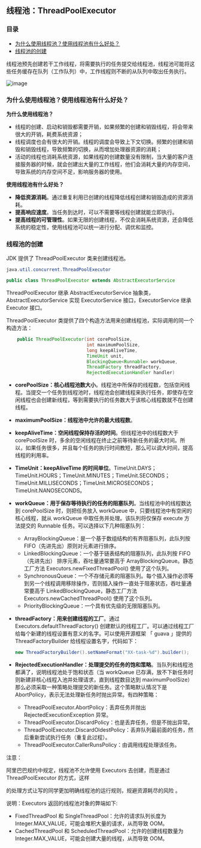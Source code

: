 ## 线程池：ThreadPoolExecutor

### 目录

- [为什么使用线程池？使用线程池有什么好处？](#为什么使用线程池使用线程池有什么好处)
- [线程池的创建](#线程池的创建)



线程池预先创建若干工作线程，将需要执行的任务提交给线程池，线程池可能将这些任务缓存在队列（工作队列）中，工作线程则不断的从队列中取出任务执行。

![image](https://user-images.githubusercontent.com/19634532/60884165-d551d600-a27e-11e9-825c-764f48733cbf.png)



### 为什么使用线程池？使用线程池有什么好处？



**为什么使用线程池？**

- 线程的创建、启动和销毁都需要开销，如果频繁的创建和销毁线程，将会带来很大的开销，耗费系统资源；
- 线程调度也会有很大的开销。线程的调度会导致上下文切换。频繁的创建和销毁和销毁线程，导致频繁的切换，从而增加处理器资源的消耗；
- 活动的线程也消耗系统资源，如果线程的创建数量没有限制，当大量的客户连接服务器的时候，就会创建出大量的工作线程，他们会消耗大量的内存空间，导致系统的内存空间不足，影响服务器的使用。



**使用线程池有什么好处？**

- **降低资源消耗**。通过重复利用已创建的线程降低线程创建和销毁造成的资源消耗。
- **提高响应速度**。当任务到达时，可以不需要等线程创建就能立即执行。
- **提高线程的可管理性**。如果无限的创建线程，不仅会消耗系统资源，还会降低系统的稳定性，使用线程池可以统一进行分配、调优和监控。



### 线程池的创建

JDK 提供了 ThreadPoolExecutor 类来创建线程池。

```java
java.util.concurrent.ThreadPoolExecutor

public class ThreadPoolExecutor extends AbstractExecutorService
```

ThreadPoolExecutor 继承 AbstractExecutorService 抽象类，AbstractExecutorService 实现 ExecutorService 接口，ExecutorService 继承 Executor 接口。



ThreadPoolExecutor 类提供了四个构造方法用来创建线程池，实际调用的同一个构造方法：

```java
    public ThreadPoolExecutor(int corePoolSize,
                              int maximumPoolSize,
                              long keepAliveTime,
                              TimeUnit unit,
                              BlockingQueue<Runnable> workQueue,
                              ThreadFactory threadFactory,
                              RejectedExecutionHandler handler)
```

- **corePoolSize：核心线程池数大小**。线程池中所保存的线程数，包括空闲线程。当提交一个任务到线程池时，线程池会创建线程来执行任务，即使存在空闲线程也会创建新线程，等到需要执行的任务数大于该核心线程数就不在创建线程。

- **maximumPoolSize：线程池中允许的最大线程数**。

- **keepAliveTime：空闲线程保持存活的时间**。但线程池中的线程数大于 corePoolSize 时，多余的空闲线程在终止之前等待新任务的最大时间。所以，如果任务很多，并且每个任务的执行时间教短，那么可以调大时间，提高线程的利用率。

- **TimeUnit：keepAliveTime 的时间单位**。TimeUnit.DAYS；TimeUnit.HOURS；TimeUnit.MINUTES；TimeUnit.SECONDS；TimeUnit.MILLISECONDS；TimeUnit.MICROSECONDS；TimeUnit.NANOSECONDS。

- **workQueue：用于保存等待执行的任务的阻塞队列**。当线程池中的线程数达到 corePoolSize 时，则把任务放入 workQueue 中，只要线程池中有空闲的核心线程，就从 workQueue 中取任务并处理。该队列将仅保存 execute 方法提交的 Runnable 任务。可以选择以下几种阻塞队列：

  - ArrayBlockingQueue：是一个基于数组结构的有界阻塞队列，此队列按 FIFO（先进先出）原则对元素进行排序。
  - LinkedBlockingQueue：一个基于链表结构的阻塞队列，此队列按 FIFO（先进先出） 排序元素，吞吐量通常要高于 ArrayBlockingQueue。静态工厂方法 Executors.newFixedThreadPool() 使用了这个队列。
  - SynchronousQueue：一个不存储元素的阻塞队列。每个插入操作必须等到另一个线程调用移除操作，否则插入操作一直处于阻塞状态，吞吐量通常要高于 LinkedBlockingQueue，静态工厂方法 Executors.newCachedThreadPool() 使用了这个队列。
  - PriorityBlockingQueue：一个具有优先级的无限阻塞队列。

- **threadFactory：用来创建线程的工厂**。通过 Executors.defaultThreadFactory() 创建默认的线程工厂。可以通过线程工厂给每个新建的线程设置有意义的名字。可以使用开源框架 「 guava 」提供的 ThreadFactoryBuilder 给线程设置名字，代码如下：

  ```java
  new ThreadFactoryBuilder().setNameFormat("XX-task-%d").builder();
  ```

- **RejectedExecutionHandler：处理提交的任务的饱和策略**。当队列和线程池都满了，说明线程池处于饱和状态（当 workQueue 已存满，放不下新任务时则新建非核心线程入池并处理请求，直到线程数目达到 maximumPoolSize）那么必须采取一种策略处理提交的新任务。这个策略默认情况下是 AbortPolicy，表示无法处理新任务时抛出异常。有四种策略：

  - ThreadPoolExecutor.AbortPolicy：丢弃任务并抛出 RejectedExecutionException 异常。
  - ThreadPoolExecutor.DiscardPolicy：也是丢弃任务，但是不抛出异常。
  - ThreadPoolExecutor.DiscardOldestPolicy：丢弃队列最前面的任务，然后重新尝试执行任务（重复此过程）。
  - ThreadPoolExecutor.CallerRunsPolicy：由调用线程处理该任务。



注意：

阿里巴巴规约中规定，线程池不允许使用 Executors 去创建，而是通过 ThreadPoolExecutor 的方式，这样 

的处理方式让写的同学更加明确线程池的运行规则，规避资源耗尽的风险 。

说明：Executors 返回的线程池对象的弊端如下:

- FixedThreadPool 和 SingleThreadPool：允许的请求队列长度为 Integer.MAX_VALUE，可能会堆积大量的请求，从而导致 OOM。
- CachedThreadPool 和 ScheduledThreadPool：允许的创建线程数量为 Integer.MAX_VALUE，可能会创建大量的线程，从而导致 OOM。

